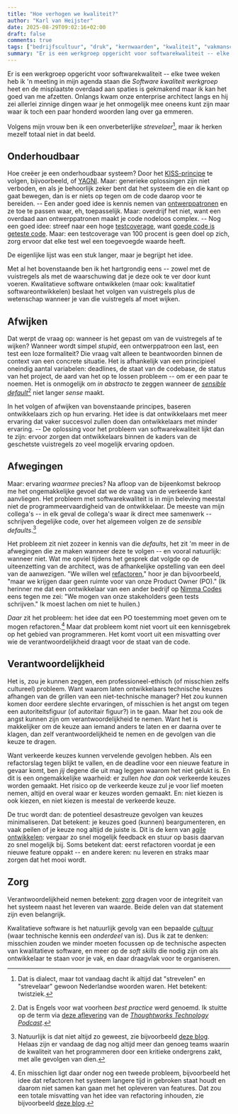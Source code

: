 ```yaml
---
title: "Hoe verhogen we kwaliteit?"
author: "Karl van Heijster"
date: 2025-08-29T09:02:16+02:00
draft: false
comments: true
tags: ["bedrijfscultuur", "druk", "kernwaarden", "kwaliteit", "vakmanschap", "verantwoordelijkheid", "zorg"]
summary: "Er is een werkgroep opgericht voor softwarekwaliteit -- elke twee weken heb ik 'n meeting in mijn agenda staan die *Software kwaliteit werkgroep* heet en de misplaatste overdaad aan spaties is gekmakend maar ik kan het goed van me afzetten. Onlangs kwam onze enterprise architect langs en hij zei allerlei zinnige dingen waar je het onmogelijk mee oneens kunt zijn maar waar ik toch een paar honderd woorden lang over ga emmeren."
---
```


Er is een werkgroep opgericht voor softwarekwaliteit -- elke twee weken heb ik 'n meeting in mijn agenda staan die *Software kwaliteit werkgroep* heet en de misplaatste overdaad aan spaties is gekmakend maar ik kan het goed van me afzetten. Onlangs kwam onze enterprise architect langs en hij zei allerlei zinnige dingen waar je het onmogelijk mee oneens kunt zijn maar waar ik toch een paar honderd woorden lang over ga emmeren.


Volgens mijn vrouw ben ik een onverbeterlijke *strevelaer*[^1], maar ik herken mezelf totaal niet in dat beeld.


## Onderhoudbaar


Hoe creëer je een onderhoudbaar systeem? Door het [KISS-principe](https://en.wikipedia.org/wiki/KISS_principle "'KISS principle'") te volgen, bijvoorbeeld, of [YAGNI](/tags/yagni/ "Blogs met de tag 'YAGNI'"). Maar: generieke oplossingen zijn niet verboden, en als je behoorlijk zeker bent dat het systeem die en die kant op gaat bewegen, dan is er niets op tegen om de code daarop voor te bereiden. -- Een ander goed idee is kennis nemen van [ontwerppatronen](/tags/ontwerppatronen/ "Blogs met de tag 'ontwerppatronen'") en ze toe te passen waar, eh, toepasselijk. Maar: overdrijf het niet, want een overdaad aan ontwerppatronen maakt je code nodeloos complex. -- Nog een goed idee: streef naar een hoge [testcoverage](/tags/testcoverage/ "Blogs met de tag 'testcoverage'"), want [goede code is geteste code](/blog/24/07/goede-code-is-geteste-code/). Maar: een testcoverage van 100 procent is geen doel op zich, zorg ervoor dat elke test wel een toegevoegde waarde heeft.


De eigenlijke lijst was een stuk langer, maar je begrijpt het idee. 


Met al het bovenstaande ben ik het hartgrondig eens -- zowel met de vuistregels als met de waarschuwing dat je deze ook te ver door kunt voeren. Kwalitatieve software ontwikkelen (maar ook: kwalitatief softwareontwikkelen) beslaat het volgen van vuistregels plus de wetenschap wanneer je van die vuistregels af moet wijken. 


## Afwijken


Dat werpt de vraag op: wanneer is het gepast om van de vuistregels af te wijken? Wanneer wordt simpel *stupid*, een ontwerppatroon een last, een test een loze formaliteit? Die vraag valt alleen te beantwoorden binnen de context van een concrete situatie. Het is afhankelijk van een principieel oneindig aantal variabelen: deadlines, de staat van de codebase, de status van het project, de aard van het op te lossen probleem -- om er een paar te noemen. Het is onmogelijk om *in abstracto* te zeggen wanneer de [*sensible default*](https://www.thoughtworks.com/insights/topic/sensible-defaults "'Introducing our sensible defaults', Thoughtworks")[^2] niet langer *sense* maakt.


In het volgen of afwijken van bovenstaande principes, baseren ontwikkelaars zich op hun ervaring. Het idee is dat ontwikkelaars met meer ervaring dat vaker succesvol zullen doen dan ontwikkelaars met minder ervaring. -- De oplossing voor het probleem van softwarekwaliteit lijkt dan te zijn: ervoor zorgen dat ontwikkelaars binnen de kaders van de geschetste vuistregels zo veel mogelijk ervaring opdoen.


## Afwegingen


Maar: ervaring *waarmee* precies? Na afloop van de bijeenkomst bekroop me het ongemakkelijke gevoel dat we de vraag van de verkeerde kant aanvliegen. Het probleem met softwarekwaliteit is in mijn beleving meestal niet de programmeervaardigheid van de ontwikkelaar. De meeste van mijn collega's -- in elk geval de collega's waar ik direct mee samenwerk -- schrijven degelijke code, over het algemeen volgen ze de *sensible defaults*.[^3] 


Het probleem zit niet zozeer in kennis van die *defaults*, het zit 'm meer in de afwegingen die ze maken wanneer deze te volgen -- en vooral natuurlijk: wanneer niet. Wat me opviel tijdens het gesprek dat volgde op de uiteenzetting van de architect, was de afhankelijke opstelling van een deel van de aanwezigen. "We willen wel [refactoren](/tags/refactoren/ "Blogs met de tag 'refactoren'")," hoor je dan bijvoorbeeld, "maar we krijgen daar geen ruimte voor van onze Product Owner (PO)." (Ik herinner me dat een ontwikkelaar van een ander bedrijf op [Nimma Codes](https://www.nimma.codes/) eens tegen me zei: "We mogen van onze stakeholders geen tests schrijven." Ik moest lachen om niet te huilen.)


*Daar* zit het probleem: het idee dat een PO toestemming moet geven om te mogen refactoren.[^4] Maar dat probleem komt niet voort uit een kennisgebrek op het gebied van programmeren. Het komt voort uit een misvatting over wie de verantwoordelijkheid draagt voor de staat van de code.


## Verantwoordelijkheid


Het is, zou je kunnen zeggen, een professioneel-ethisch (of misschien zelfs cultureel) probleem. Want waarom laten ontwikkelaars technische keuzes afhangen van de grillen van een niet-technische manager? Het zou kunnen komen door eerdere slechte ervaringen, of misschien is het angst om tegen een autoriteitsfiguur (of autoritair figuur?) in te gaan. Maar het zou ook de angst kunnen zijn om verantwoordelijkheid te nemen. Want het is makkelijker om de keuze aan iemand anders te laten en er daarna over te klagen, dan zelf verantwoordelijkheid te nemen en de gevolgen van die keuze te dragen.


Want verkeerde keuzes kunnen vervelende gevolgen hebben. Als een refactorslag tegen blijkt te vallen, en de deadline voor een nieuwe feature in gevaar komt, ben *jij* degene die uit mag leggen waarom het niet gelukt is. En dit is een ongemakkelijke waarheid: er zullen *hoe dan ook* verkeerde keuzes worden gemaakt. Het risico op de verkeerde keuze zul je voor lief moeten nemen, altijd en overal waar er keuzes worden gemaakt. En: niet kiezen is ook kiezen, en niet kiezen is meestal de verkeerde keuze.


De truc wordt dan: de potentieel desastreuze gevolgen van keuzes minimaliseren. Dat betekent: je keuzes goed (kunnen) beargumenteren, en vaak peilen of je keuze nog altijd de juiste is. Dit is de kern van [agile ontwikkelen](/tags/agile-ontwikkeling/ "Blogs met de tag 'agile ontwikkeling'"): vergaar zo snel mogelijk feedback en stuur op basis daarvan zo snel mogelijk bij. Soms betekent dat: eerst refactoren voordat je een nieuwe feature oppakt -- en andere keren: nu leveren en straks maar zorgen dat het mooi wordt.

 
## Zorg


Verantwoordelijkheid nemen betekent: [zorg](/tags/zorg/ "Blogs met de tag 'zorg'") dragen voor de integriteit van het systeem naast het leveren van waarde. Beide delen van dat statement zijn even belangrijk.


Kwalitatieve software is het natuurlijk gevolg van een bepaalde [cultuur](/tags/bedrijfscultuur/ "Blogs met de tag 'bedrijfscultuur'") (waar technische kennis een *onderdeel* van is). Dus ik zat te denken: misschien zouden we minder moeten focussen op de technische aspecten van kwalitatieve software, en meer op de *soft skills* die nodig zijn om als ontwikkelaar te staan voor je vak, en daar draagvlak voor te organiseren. 


[^1]: Dat is dialect, maar tot vandaag dacht ik altijd dat "strevelen" en "strevelaar" gewoon Nederlandse woorden waren. Het betekent: twistziek.

[^2]: Dat is Engels voor wat voorheen *best practice* werd genoemd. Ik stuitte op de term via [deze aflevering](https://open.spotify.com/episode/3Rw2eQvwZaBW3KRxYEJwIQ?si=PuXkG044Qp2OGo3c9INX6A "'Sensible defaults: A way to think about our technology practices', Thoughtworks Technology Podcast @ Spotify") van de [*Thoughtworks Technology Podcast*](https://open.spotify.com/show/6RBb4pGRgOFTmtCDSfTWvu).

[^3]: Natuurlijk is dat niet altijd zo geweest, zie bijvoorbeeld [deze blog](/blog/23/04/tijdreis/). Helaas zijn er vandaag de dag nog altijd meer dan genoeg teams waarin de kwaliteit van het programmeren door een kritieke ondergrens zakt, met alle gevolgen van dien.

[^4]: En misschien ligt daar onder nog een tweede probleem, bijvoorbeeld het idee dat refactoren het systeem langere tijd in gebroken staat houdt en daarom niet samen kan gaan met het opleveren van features. Dat zou een totale misvatting van het idee van refactoring inhouden, zie bijvoorbeeld [deze blog](/blog/25/06/wat-is-refactoring-volgens-hannah-arendt/ "'Wat is refactoring (volgens Hannah Arendt)?'").